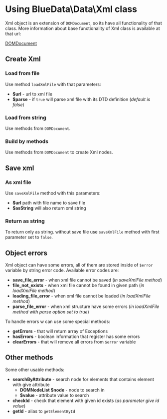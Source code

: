 # Using BlueData\Data\Xml class

Xml object is an extension of `DOMDocument`, so its have all functionality of that
class. More information about base functionality of Xml class is available at that
url:

[DOMDocument](http://php.net/manual/pl/class.domdocument.php "DOMDocument documentation")

Create Xml
--------------

### Load from file
Use method `loadXmlFile` with that parameters:

* **$url** - url to xml file
* **$parse** - if `true` will parse xml file with its DTD definition (_default is false_)

### Load from string
Use methods from `DOMDocument`.

### Build by methods
Use methods from `DOMDocument` to create Xml nodes.

Save xml
--------------

### As xml file
Use `saveXmlFile` method with this parameters:

* **$url** path with file name to save file
* **$asString** will also return xml string

### Return as string
To return only as string. without save file use `saveXmlFile` method with first
parameter set to `false`.

Object errors
--------------
Xml object can have some errors, all of them are stored inside of `$error` variable
by string error code. Available error codes are:

* **save_file_error** - when xml file cannot be saved (_in saveXmlFile method_)
* **file_not_exists** - when xml file cannot be found in given path (_in loadXmlFile method_)
* **loading_file_error** - when xml file cannot be loaded (_in loadXmlFile method_)
* **parse_file_error** - when xml structure have some errors (_in loadXmlFile method with parse option set to true_)

To handle errors w can use some special methods:

* **getErrors** - that will return array of Exceptions
* **hasErrors** - boolean information that register has some errors
* **clearErrors** - that will remove all errors from `$error` variable

Other methods
--------------
Some other usable methods:

* **searchByAttribute** - search node for elements that contains element with give attribute
  * **DOMNodeList $node** - node to search in
  * **$value** - attribute value to search
* **checkId** - check that element with given id exists (_as parameter give id value_)
* **getId** - alias to `getElementById`

